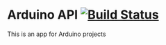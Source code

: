 # Arduino API [![Build Status](https://travis-ci.org/wojtowicz/arduino-api.svg?branch=master)](https://travis-ci.org/wojtowicz/arduino-api)

This is an app for Arduino projects
